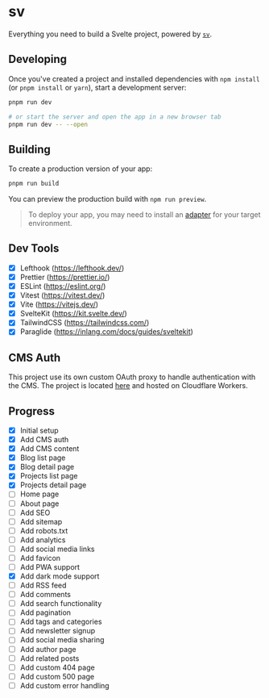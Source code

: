# sv

Everything you need to build a Svelte project, powered by [`sv`](https://github.com/sveltejs/cli).

## Developing

Once you've created a project and installed dependencies with `npm install` (or `pnpm install` or `yarn`), start a development server:

```bash
pnpm run dev

# or start the server and open the app in a new browser tab
pnpm run dev -- --open
```

## Building

To create a production version of your app:

```bash
pnpm run build
```

You can preview the production build with `npm run preview`.

> To deploy your app, you may need to install an [adapter](https://svelte.dev/docs/kit/adapters) for your target environment.

## Dev Tools

- [x] Lefthook (https://lefthook.dev/)
- [x] Prettier (https://prettier.io/)
- [x] ESLint (https://eslint.org/)
- [x] Vitest (https://vitest.dev/)
- [x] Vite (https://vitejs.dev/)
- [x] SvelteKit (https://kit.svelte.dev/)
- [x] TailwindCSS (https://tailwindcss.com/)
- [x] Paraglide (https://inlang.com/docs/guides/sveltekit)

## CMS Auth

This project use its own custom OAuth proxy to handle authentication with the CMS.
The project is located [here](https://github.com/nicholaslck/decap-proxy) and hosted on Cloudflare Workers.

## Progress

- [x] Initial setup
- [x] Add CMS auth
- [x] Add CMS content
- [x] Blog list page
- [x] Blog detail page
- [x] Projects list page
- [x] Projects detail page
- [ ] Home page
- [ ] About page
- [ ] Add SEO
- [ ] Add sitemap
- [ ] Add robots.txt
- [ ] Add analytics
- [ ] Add social media links
- [ ] Add favicon
- [ ] Add PWA support
- [x] Add dark mode support
- [ ] Add RSS feed
- [ ] Add comments
- [ ] Add search functionality
- [ ] Add pagination
- [ ] Add tags and categories
- [ ] Add newsletter signup
- [ ] Add social media sharing
- [ ] Add author page
- [ ] Add related posts
- [ ] Add custom 404 page
- [ ] Add custom 500 page
- [ ] Add custom error handling
